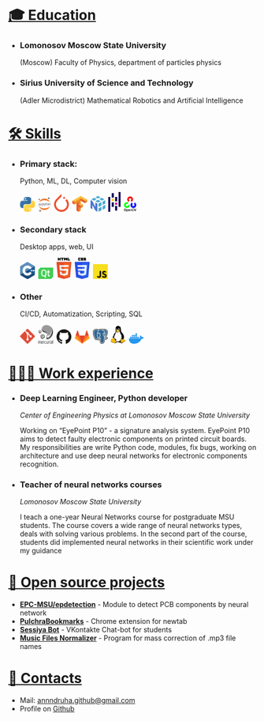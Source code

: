 <a style="display:none;">Andrey Marakulin CV</a>
# <a id="education" href="#education">🎓 Education</a>

* ### Lomonosov Moscow State University
    (Moscow) Faculty of Physics, department of particles physics

* ### Sirius University of Science and Technology
    (Adler Microdistrict) Mathematical Robotics and Artificial Intelligence

# <a id="skills" href="#skills">🛠️ Skills</a>

* ### Primary stack: 
    Python, ML, DL, Computer vision
    <p align="left">
      <img src="assets/icons/python.svg" width=30px style="padding-right:3px;">
      <img src="assets/icons/jupyter.svg" width=25px style="padding-right:3px;">
      <img src="assets/icons/pytorch.svg" width=30px style="padding-right:3px;">
      <img src="assets/icons/tensorflow.svg" width=30px style="padding-right:3px;">
      <img src="assets/icons/numpy-icon.svg" width=30px style="padding-right:3px;">
      <img src="assets/icons/pandas-icon.svg" width=25px style="padding-right:3px;">
      <img src="assets/icons/opencv.svg" width=25px style="padding-right:3px;">
    </p>

* ### Secondary stack
    Desktop apps, web, UI
    <p align="left">
      <img src="assets/icons/c-plusplus.svg" width=30px style="padding-right:3px;">
      <img src="assets/icons/qt.svg" width=30px style="padding-right:3px;">
      <img src="assets/icons/html-5.svg" width=30px style="padding-right:3px;">
      <img src="assets/icons/css-3.svg" width=30px style="padding-right:3px;">
      <img src="assets/icons/javascript.svg" width=30px style="padding-right:3px;">
    </p>


* ### Other
    CI/CD, Automatization, Scripting, SQL
    <p align="left">
      <img src="assets/icons/git-icon.svg" width=30px style="padding-right:3px;">
      <img src="assets/icons/mercurial.svg" width=30px style="padding-right:3px;">
      <img src="assets/icons/github-icon.svg" width=30px style="padding-right:3px;">
      <img src="assets/icons/gitlab.svg" width=30px style="padding-right:3px;">
      <img src="assets/icons/postgresql.svg" width=30px style="padding-right:3px;">
      <img src="assets/icons/linux-tux.svg" width=30px style="padding-right:3px;">
      <img src="assets/icons/docker-icon.svg" width=30px style="padding-right:3px;">
    </p>

# <a id="works" href="#works">👨🏻‍💻 Work experience</a>

* ### Deep Learning Engineer, Python developer

    *Center of Engineering Physics at Lomonosov Moscow State University*

    Working on “EyePoint P10” - a signature analysis system. EyePoint P10 aims to detect faulty electronic components on printed circuit boards. My responsibilities are write Python code, modules, fix bugs, working on architecture and use deep neural networks for electronic components recognition.


* ### Teacher of neural networks courses

    *Lomonosov Moscow State University*

    I teach a one-year Neural Networks course for postgraduate MSU students. The course covers a wide range of neural networks types, deals with solving various problems. In the second part of the course, students did implemented neural networks in their scientific work under my guidance

# <a id="projects" href="#projects">🧩 Open source projects</a>

* **[EPC-MSU/epdetection](https://github.com/EPC-MSU/epdetection)** - Module to detect PCB components by neural network
* **[PulchraBookmarks](https://chrome.google.com/webstore/detail/pulchra-bookmarks/pknkgclggganidoalifaagfjikhcdolb)** - Chrome extension for newtab
* **[Sessiya Bot](https://github.com/Annndruha/sessiyabot)** - VKontakte Chat-bot for students
* **[Music Files Normalizer](https://github.com/Annndruha/music_files_normalizer)** - Program for mass correction of .mp3 file names

# <a id="contacts" href="#contacts">📧 Contacts</a>
* Mail: [annndruha.github@gmail.com](mailto:annndruha.github@gmail.com)
* Profile on [Github](https://github.com/Annndruha)
